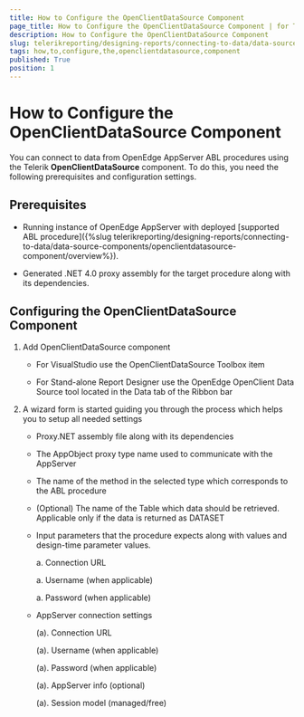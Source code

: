```yaml
---
title: How to Configure the OpenClientDataSource Component
page_title: How to Configure the OpenClientDataSource Component | for Telerik Reporting Documentation
description: How to Configure the OpenClientDataSource Component
slug: telerikreporting/designing-reports/connecting-to-data/data-source-components/openclientdatasource-component/how-to-configure-the-openclientdatasource-component
tags: how,to,configure,the,openclientdatasource,component
published: True
position: 1
---
```


# How to Configure the OpenClientDataSource Component

You can connect to data from OpenEdge AppServer ABL procedures using the Telerik __OpenClientDataSource__ component. To do this, you need the following prerequisites and configuration settings.       

## Prerequisites

+ Running instance of OpenEdge AppServer with deployed [supported ABL procedure]({%slug telerikreporting/designing-reports/connecting-to-data/data-source-components/openclientdatasource-component/overview%}).

+ Generated .NET 4.0 proxy assembly for the target procedure along with its dependencies.

## Configuring the OpenClientDataSource Component

1. Add OpenClientDataSource component
   + For VisualStudio use the OpenClientDataSource Toolbox item                 

   + For Stand-alone Report Designer use the OpenEdge OpenClient Data Source tool located in the Data tab of the Ribbon bar                 

1. A wizard form is started guiding you through the process which helps you to setup all needed settings
   + Proxy.NET assembly file along with its dependencies                 

   + The AppObject proxy type name used to communicate with the AppServer                 

   + The name of the method in the selected type which corresponds to the ABL procedure                 

   + (Optional) The name of the Table which data should be retrieved. Applicable only if the data is returned as DATASET                 

   + Input parameters that the procedure expects along with values and design-time parameter values.  
     
	 a. Connection URL
     
     a. Username (when applicable)
     
     a. Password (when applicable)
   

   + AppServer connection settings                 

     (a). Connection URL
     
     (a). Username (when applicable)
     
     (a). Password (when applicable)
     
     (a). AppServer info (optional)
     
     (a). Session model (managed/free)
